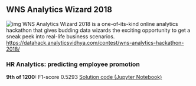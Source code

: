 ## WNS Analytics Wizard 2018
![img](https://github.com/kcostya/hackathons-solutions/blob/master/wns/WNS-Analytics-Hackathon.jpg)
WNS Analytics Wizard 2018 is a one-of-its-kind online analytics hackathon that gives budding data wizards the exciting opportunity to get a sneak peek into real-life business scenarios.<br>
https://datahack.analyticsvidhya.com/contest/wns-analytics-hackathon-2018/
### HR Analytics: predicting employee promotion
**9th of 1200:** F1-score 0.5293
<a href=https://github.com/kcostya/hackathons-solutions/blob/master/wns/wns-solution-notebook.ipynb>Solution code (Jupyter Notebook)</a>
